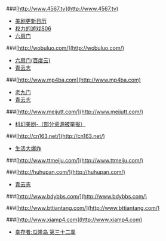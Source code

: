 ###[http://www.4567.tv](http://www.4567.tv) 
-  [美剧更新日历](http://www.4567.tv/html/16.html  )  
-  [权力的游戏S06](http://www.4567.tv/film/id23156.html)  
-  [六扇门](http://www.4567.tv/film/id23486.html)  
 
###[http://wobuluo.com/](http://wobuluo.com/)  
- [六扇门(百度云)](http://wobuluo.com/1425.html)  
- [青云志](http://wobuluo.com/2249.html)  

###[http://www.mp4ba.com](http://www.mp4ba.com)  
- [老九门](http://www.mp4ba.com/search.php?keyword=%E8%80%81%E4%B9%9D%E9%97%A8)  
- [青云志](http://www.mp4ba.com/search.php?keyword=%20%09Q%E4%BA%91%E5%BF%97)    

###[http://www.meijutt.com/](http://www.meijutt.com/)  
- [科幻美剧-（部分资源被举报）](http://www.meijutt.com/file/list1.html)  

###[http://cn163.net/](http://cn163.net/)
- [生活大爆炸](http://cn163.net/archives/17613/)

###[http://www.ttmeiju.com/](http://www.ttmeiju.com/)

###[http://huhupan.com/](http://huhupan.com/) 
- [青云志](http://huhupan.com/dsj/gcj/2016-07-29/5270.html)
        
###[http://www.bdybbs.com/](http://www.bdybbs.com/)  
 
###[http://www.bttiantang.com/](http://www.bttiantang.com/)  
  
###[http://www.xiamp4.com](http://www.xiamp4.com)  
- [幸存者:瓜隆岛 第三十二季](http://www.xiamp4.com/Html/GP22686.html)
